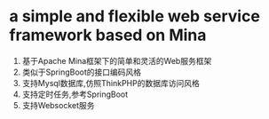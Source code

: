 a simple and flexible web service framework based on Mina
============================
1. 基于Apache Mina框架下的简单和灵活的Web服务框架
2. 类似于SpringBoot的接口编码风格
3. 支持Mysql数据库,仿照ThinkPHP的数据库访问风格
4. 支持定时任务,参考SpringBoot
5. 支持Websocket服务